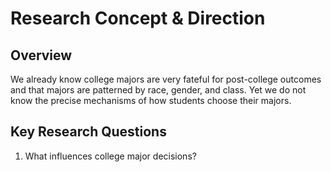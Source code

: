 # Research Concept & Direction

## Overview

We already know college majors are very fateful for post-college outcomes and that majors are patterned by race, gender, and class. Yet we do not know the precise mechanisms of how students choose their majors.

## Key Research Questions

1. What influences college major decisions? 
